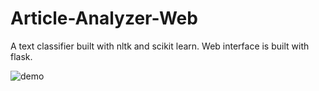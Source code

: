 # Article-Analyzer-Web

A text classifier built with nltk and scikit learn. Web interface is built with flask. 

![demo](https://user-images.githubusercontent.com/68684643/140971500-a2d9018b-1452-4f92-9ffc-57fb41433783.png)

